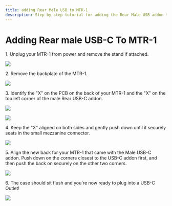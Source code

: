 ```yaml
---
title: adding Rear Male USB to MTR-1
description: Step by step tutorial for adding the Rear Male USB addon to the MTR-1.
---
```

# Adding Rear male USB-C To MTR-1

1\. Unplug your MTR-1 from power and remove the stand if attached.

![](../../../assets/mtr-1-add-co2-pic-1.jpg)

2\. Remove the backplate of the MTR-1.

![](../../../assets/mtr-1-add-co2-pic-4.jpg)

3\. Identify the "X" on the PCB on the back of your MTR-1 and the "X" on the top left corner of the male Rear USB-C addon.

![](assets/mtr-1-add-male-usb-pic-1.jpg)

![](assets/mtr-1-add-male-usb-pic-2.jpg)

4\. Keep the "X" aligned on both sides and gently push down until it securely seats in the small mezzanine connector.

![](assets/mtr-1-add-male-usb-pic-3.jpg)

5\. Align the new back for your MTR-1 that came with the Male USB-C addon. Push down on the corners closest to the USB-C addon first, and then push the back on securely on the other two corners.

![](assets/mtr-1-add-male-usb-pic-4.jpg)

6\. The case should sit flush and you're now ready to plug into a USB-C Outlet!

![](assets/mtr-1-add-male-usb-pic-5.jpg)